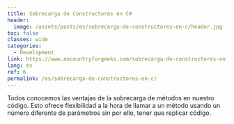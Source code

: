 ```yaml
---
title: Sobrecarga de Constructores en C#
header:
  image: /assets/posts/es/sobrecarga-de-constructores-en-c/header.jpg
toc: false
classes: wide
categories:
  - Development
link: https://www.nocountryforgeeks.com/sobrecarga-de-constructores-en-c/
lang: es
ref: 6
permalink: /es/sobrecarga-de-constructores-en-c/
---
```


Todos conocemos las ventajas de la sobrecarga de métodos en nuestro código. Esto ofrece flexibilidad a la hora de llamar a un método usando un número diferente de parámetros sin por ello, tener que replicar código.
